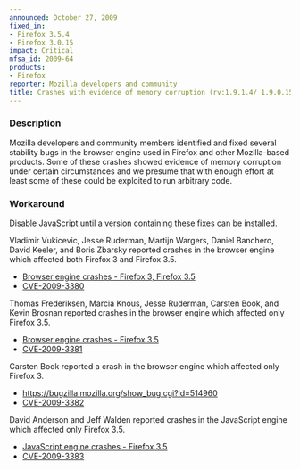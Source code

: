 ```yaml
---
announced: October 27, 2009
fixed_in:
- Firefox 3.5.4
- Firefox 3.0.15
impact: Critical
mfsa_id: 2009-64
products:
- Firefox
reporter: Mozilla developers and community
title: Crashes with evidence of memory corruption (rv:1.9.1.4/ 1.9.0.15)
---
```


<h3>Description</h3>

<p>Mozilla developers and community members identified and fixed
several stability bugs in the browser engine used in Firefox and other
Mozilla-based products. Some of these crashes showed evidence of
memory corruption under certain circumstances and we presume that with
enough effort at least some of these could be exploited to run
arbitrary code.</p>

<h3>Workaround</h3>

<p>Disable JavaScript until a version containing these fixes can be
installed.</p>

<p>Vladimir Vukicevic, Jesse Ruderman, Martijn Wargers, Daniel
Banchero, David Keeler, and Boris Zbarsky reported crashes in the
browser engine which affected both Firefox 3 and Firefox 3.5.</p>
<ul>
  <li><a href="https://bugzilla.mozilla.org/buglist.cgi?bug_id=514776,497013,508927,509602,509244,489925,522030,454872">Browser engine crashes - Firefox 3, Firefox 3.5</a></li>
  <li><a class="ex-ref" href="http://cve.mitre.org/cgi-bin/cvename.cgi?name=CVE-2009-3380">CVE-2009-3380</a></li>
</ul>

<p>Thomas Frederiksen, Marcia Knous, Jesse Ruderman, Carsten Book, and
Kevin Brosnan reported crashes in the browser engine which affected
only Firefox 3.5.</p>
<ul>
  <li><a href="https://bugzilla.mozilla.org/buglist.cgi?bug_id=502168,513394,503196,516709,508057">Browser engine crashes - Firefox 3.5</a></li>
  <li><a class="ex-ref" href="http://cve.mitre.org/cgi-bin/cvename.cgi?name=CVE-2009-3381">CVE-2009-3381</a></li>
</ul>

<p>Carsten Book reported a crash in the browser engine which affected
only Firefox 3.</p>
<ul>
  <li><a href="https://bugzilla.mozilla.org/show_bug.cgi?id=514960">https://bugzilla.mozilla.org/show_bug.cgi?id=514960</a></li>
  <li><a class="ex-ref" href="http://cve.mitre.org/cgi-bin/cvename.cgi?name=CVE-2009-3382">CVE-2009-3382</a></li>
</ul>

<p>David Anderson and Jeff Walden reported crashes in the JavaScript
engine which affected only Firefox 3.5.</p>
<ul>
  <li><a href="https://bugzilla.mozilla.org/buglist.cgi?bug_id=510987,518675">JavaScript engine crashes - Firefox 3.5</a></li>
  <li><a class="ex-ref" href="http://cve.mitre.org/cgi-bin/cvename.cgi?name=CVE-2009-3383">CVE-2009-3383</a></li>
</ul>



